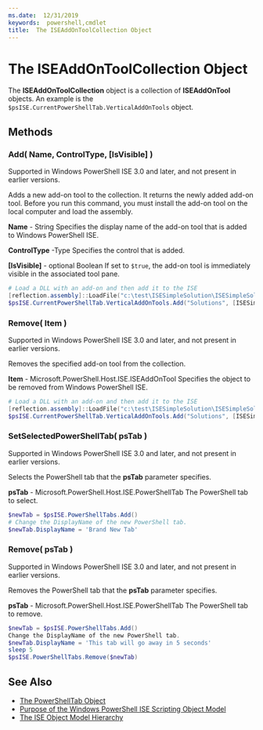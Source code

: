 ```yaml
---
ms.date:  12/31/2019
keywords:  powershell,cmdlet
title:  The ISEAddOnToolCollection Object
---
```


# The ISEAddOnToolCollection Object

The **ISEAddOnToolCollection** object is a collection of **ISEAddOnTool** objects. An example is the
`$psISE.CurrentPowerShellTab.VerticalAddOnTools` object.

## Methods

### Add\( Name, ControlType, \[IsVisible\] \)

Supported in Windows PowerShell ISE 3.0 and later, and not present in earlier versions.

Adds a new add-on tool to the collection. It returns the newly added add-on tool. Before you run
this command, you must install the add-on tool on the local computer and load the assembly.

**Name** - String
Specifies the display name of the add-on tool that is added to Windows PowerShell ISE.

**ControlType** -Type
Specifies the control that is added.

**\[IsVisible\]** - optional Boolean
If set to `$true`, the add-on tool is immediately visible in the associated tool pane.

```powershell
# Load a DLL with an add-on and then add it to the ISE
[reflection.assembly]::LoadFile("c:\test\ISESimpleSolution\ISESimpleSolution.dll")
$psISE.CurrentPowerShellTab.VerticalAddOnTools.Add("Solutions", [ISESimpleSolution.Solution], $true)
```

### Remove\( Item \)

Supported in Windows PowerShell ISE 3.0 and later, and not present in earlier versions.

Removes the specified add-on tool from the collection.

**Item** - Microsoft.PowerShell.Host.ISE.ISEAddOnTool
Specifies the object to be removed from Windows PowerShell ISE.

```powershell
# Load a DLL with an add-on and then add it to the ISE
[reflection.assembly]::LoadFile("c:\test\ISESimpleSolution\ISESimpleSolution.dll")
$psISE.CurrentPowerShellTab.VerticalAddOnTools.Add("Solutions", [ISESimpleSolution.Solution], $true)
```

### SetSelectedPowerShellTab\( psTab \)

Supported in Windows PowerShell ISE 3.0 and later, and not present in earlier versions.

Selects the PowerShell tab that the **psTab** parameter specifies.

**psTab** - Microsoft.PowerShell.Host.ISE.PowerShellTab
The PowerShell tab to select.

```powershell
$newTab = $psISE.PowerShellTabs.Add()
# Change the DisplayName of the new PowerShell tab.
$newTab.DisplayName = 'Brand New Tab'
```

### Remove\( psTab \)

Supported in Windows PowerShell ISE 3.0 and later, and not present in earlier versions.

Removes the PowerShell tab that the **psTab** parameter specifies.

**psTab** - Microsoft.PowerShell.Host.ISE.PowerShellTab
The PowerShell tab to remove.

```powershell
$newTab = $psISE.PowerShellTabs.Add()
Change the DisplayName of the new PowerShell tab.
$newTab.DisplayName = 'This tab will go away in 5 seconds'
sleep 5
$psISE.PowerShellTabs.Remove($newTab)
```

## See Also

- [The PowerShellTab Object](The-PowerShellTab-Object.md)
- [Purpose of the Windows PowerShell ISE Scripting Object Model](Purpose-of-the-Windows-PowerShell-ISE-Scripting-Object-Model.md)
- [The ISE Object Model Hierarchy](The-ISE-Object-Model-Hierarchy.md)
